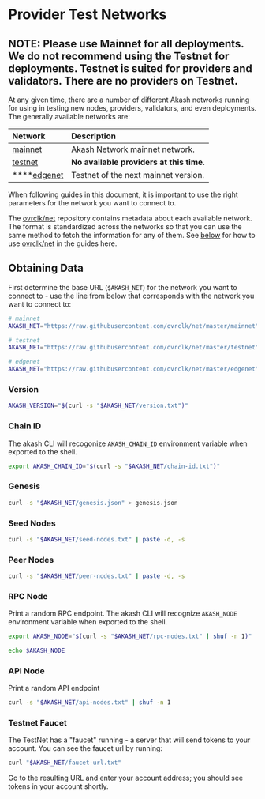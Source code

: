 # Provider Test Networks

## NOTE: Please use Mainnet for all deployments. We do not recommend using the Testnet for deployments. Testnet is suited for providers and validators. There are no providers on Testnet.

At any given time, there are a number of different  Akash networks running for using in testing new nodes, providers, validators, and even deployments.  The generally available networks are: 

| Network | Description |
| :--- | :--- |
| [mainnet](https://github.com/ovrclk/net/tree/master/mainnet) | Akash Network mainnet network. |
| [testnet](https://github.com/ovrclk/net/tree/master/testnet) | **No available providers at this time.**  |
| \*\*\*\*[edgenet](https://github.com/ovrclk/net/tree/master/edgenet) | Testnet of the next mainnet version. |

When following guides in this document, it is important to use the right parameters for the network you want to connect to.

The [ovrclk/net](https://github.com/ovrclk/net) repository contains metadata about each available network. The format is standardized across the networks so that you can use the same method to fetch the information for any of them. See [below](testnet.md#obtaining-the-data) for how to use [ovrclk/net](https://github.com/ovrclk/net) in the guides here.

## Obtaining Data

First determine the base URL \(`$AKASH_NET`\) for the network you want to connect to - use the line from below that corresponds with the network you want to connect to:

```bash
# mainnet
AKASH_NET="https://raw.githubusercontent.com/ovrclk/net/master/mainnet"

# testnet
AKASH_NET="https://raw.githubusercontent.com/ovrclk/net/master/testnet"

# edgenet
AKASH_NET="https://raw.githubusercontent.com/ovrclk/net/master/edgenet"
```

### Version

```bash
AKASH_VERSION="$(curl -s "$AKASH_NET/version.txt")"
```

### Chain ID

The akash CLI will recogonize `AKASH_CHAIN_ID` environment variable when exported to the shell.

```bash
export AKASH_CHAIN_ID="$(curl -s "$AKASH_NET/chain-id.txt")"
```

### Genesis

```bash
curl -s "$AKASH_NET/genesis.json" > genesis.json
```

### Seed Nodes

```bash
curl -s "$AKASH_NET/seed-nodes.txt" | paste -d, -s
```

### Peer Nodes

```bash
curl -s "$AKASH_NET/peer-nodes.txt" | paste -d, -s
```

### RPC Node

Print a random RPC endpoint. The akash CLI will recognize `AKASH_NODE` environment variable when exported to the shell.

```bash
export AKASH_NODE="$(curl -s "$AKASH_NET/rpc-nodes.txt" | shuf -n 1)"

echo $AKASH_NODE
```

### API Node

Print a random API endpoint

```bash
curl -s "$AKASH_NET/api-nodes.txt" | shuf -n 1
```

### Testnet Faucet

The TestNet has a "faucet" running - a server that will send tokens to your account. You can see the faucet url by running:

```bash
curl "$AKASH_NET/faucet-url.txt"
```

Go to the resulting URL and enter your account address; you should see tokens in your account shortly.

